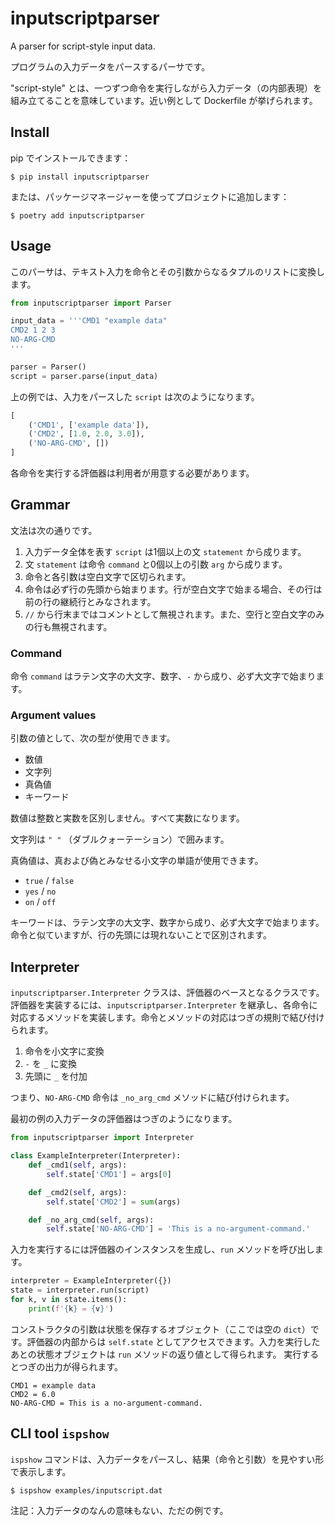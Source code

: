 # inputscriptparser

A parser for script-style input data.

プログラムの入力データをパースするパーサです。

"script-style" とは、一つずつ命令を実行しながら入力データ（の内部表現）を組み立てることを意味しています。近い例として Dockerfile が挙げられます。

## Install

pip でインストールできます：

    $ pip install inputscriptparser

または、パッケージマネージャーを使ってプロジェクトに追加します：

    $ poetry add inputscriptparser

## Usage

このパーサは、テキスト入力を命令とその引数からなるタプルのリストに変換します。

```Python
from inputscriptparser import Parser

input_data = '''CMD1 "example data"
CMD2 1 2 3
NO-ARG-CMD
'''

parser = Parser()
script = parser.parse(input_data)
```

上の例では、入力をパースした `script` は次のようになります。

```Python
[
    ('CMD1', ['example data']),
    ('CMD2', [1.0, 2.0, 3.0]),
    ('NO-ARG-CMD', [])
]
```

各命令を実行する評価器は利用者が用意する必要があります。

## Grammar

文法は次の通りです。

1. 入力データ全体を表す `script` は1個以上の文 `statement` から成ります。
2. 文 `statement` は命令 `command` と0個以上の引数 `arg` から成ります。
3. 命令と各引数は空白文字で区切られます。
4. 命令は必ず行の先頭から始まります。行が空白文字で始まる場合、その行は前の行の継続行とみなされます。
5. `//` から行末まではコメントとして無視されます。また、空行と空白文字のみの行も無視されます。

### Command

命令 `command` はラテン文字の大文字、数字、`-` から成り、必ず大文字で始まります。

### Argument values

引数の値として、次の型が使用できます。

- 数値
- 文字列
- 真偽値
- キーワード

数値は整数と実数を区別しません。すべて実数になります。

文字列は `" "` （ダブルクォーテーション）で囲みます。

真偽値は、真および偽とみなせる小文字の単語が使用できます。

- `true` / `false`
- `yes` / `no`
- `on` / `off`

キーワードは、ラテン文字の大文字、数字から成り、必ず大文字で始まります。命令と似ていますが、行の先頭には現れないことで区別されます。

## Interpreter

`inputscriptparser.Interpreter` クラスは、評価器のベースとなるクラスです。
評価器を実装するには、`inputscriptparser.Interpreter` を継承し、各命令に対応するメソッドを実装します。命令とメソッドの対応はつぎの規則で結び付けられます。

1. 命令を小文字に変換
2. `-` を `_` に変換
3. 先頭に `_` を付加

つまり、`NO-ARG-CMD` 命令は `_no_arg_cmd` メソッドに結び付けられます。

最初の例の入力データの評価器はつぎのようになります。

```Python
from inputscriptparser import Interpreter

class ExampleInterpreter(Interpreter):
    def _cmd1(self, args):
        self.state['CMD1'] = args[0]

    def _cmd2(self, args):
        self.state['CMD2'] = sum(args)

    def _no_arg_cmd(self, args):
        self.state['NO-ARG-CMD'] = 'This is a no-argument-command.'
```

入力を実行するには評価器のインスタンスを生成し、`run` メソッドを呼び出します。

```Python
interpreter = ExampleInterpreter({})
state = interpreter.run(script)
for k, v in state.items():
    print(f'{k} = {v}')
```

コンストラクタの引数は状態を保存するオブジェクト（ここでは空の `dict`）です。評価器の内部からは `self.state` としてアクセスできます。入力を実行したあとの状態オブジェクトは `run` メソッドの返り値として得られます。
実行するとつぎの出力が得られます。

```
CMD1 = example data
CMD2 = 6.0
NO-ARG-CMD = This is a no-argument-command.
```

## CLI tool `ispshow`

`ispshow` コマンドは、入力データをパースし、結果（命令と引数）を見やすい形で表示します。

    $ ispshow examples/inputscript.dat

注記：入力データのなんの意味もない、ただの例です。
